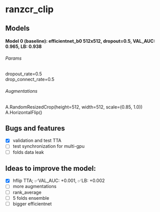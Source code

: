 # ranzcr_clip

## Models

#### Model 0 (baseline): efficientnet_b0 512x512, dropout=0.5, VAL_AUC: 0.965, LB: 0.938

###### Params
dropout_rate=0.5  
drop_connect_rate=0.5  

###### Augmentations
A.RandomResizedCrop(height=512, width=512, scale=(0.85, 1.0))  
A.HorizontalFlip()  

## Bugs and features
- [x] validation and test TTA
- [ ] test synchronization for multi-gpu
- [ ] folds data leak

## Ideas to improve the model:
- [x] hflip TTA;  :white_check_mark:VAL_AUC: +0.001, :white_check_mark:LB: +0.002
- [ ] more augmentations
- [ ] rank_average
- [ ] 5 folds ensemble
- [ ] bigger efficientnet
